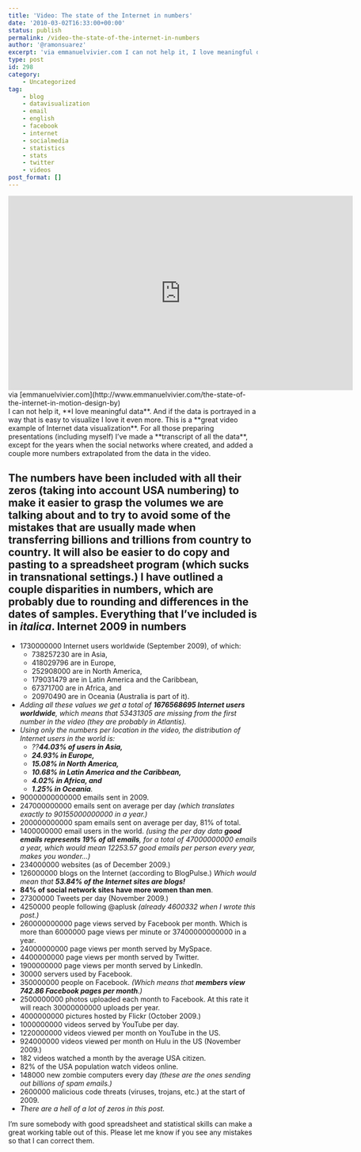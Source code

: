 ```yaml
---
title: 'Video: The state of the Internet in numbers'
date: '2010-03-02T16:33:00+00:00'
status: publish
permalink: /video-the-state-of-the-internet-in-numbers
author: '@ramonsuarez'
excerpt: 'via emmanuelvivier.com I can not help it, I love meaningful data. And if the data is portrayed in a way that is easy to visualize I love it even more. This is a great video example of Internet data visualization. For all those preparing presentati...'
type: post
id: 298
category:
    - Uncategorized
tag:
    - blog
    - datavisualization
    - email
    - english
    - facebook
    - internet
    - socialmedia
    - statistics
    - stats
    - twitter
    - videos
post_format: []
---
```

<div class="embed-vimeo" style="text-align: center;"><iframe allowfullscreen="" frameborder="0" height="393" mozallowfullscreen="" src="https://player.vimeo.com/video/9641036" webkitallowfullscreen="" width="696"></iframe></div><div class="posterous_quote_citation">via [emmanuelvivier.com](http://www.emmanuelvivier.com/the-state-of-the-internet-in-motion-design-by)</div>I can not help it, **I love meaningful data**. And if the data is portrayed in a way that is easy to visualize I love it even more. This is a **great video example of Internet data visualization**. For all those preparing presentations (including myself) I’ve made a **transcript of all the data**, except for the years when the social networks where created, and added a couple more numbers extrapolated from the data in the video.

 The **numbers have been included with all their zeros** (taking into account **USA numbering**) to make it **easier to grasp the volumes** we are talking about and to try to avoid some of the mistakes that are usually made when transferring billions and trillions from country to country. It will also be easier to do copy and pasting to a spreadsheet program (which sucks in transnational settings.) I have **outlined a couple disparities in numbers**, which are probably due to rounding and differences in the dates of samples. Everything that I’ve included is in *italica*. Internet 2009 in numbers
------------------------

- 1730000000 Internet users worldwide (September 2009), of which: 
  - 738257230 are in Asia,
  - 418029796 are in Europe,
  - 252908000 are in North America,
  - 179031479 are in Latin America and the Caribbean,
  - 67371700 are in Africa, and
  - 20970490 are in Oceania (Australia is part of it).
- *Adding all these values we get a total of **1676568695 Internet users worldwide**, which means that 53431305 are missing from the first number in the video (they are probably in Atlantis).*
- *Using only the numbers per location in the video, the distribution of Internet users in the world is:*
  - *??**44.03% of users in Asia,***
  - ***24.93% in Europe,***
  - ***15.08% in North America,***
  - ***10.68% in Latin America and the Caribbean,***
  - ***4.02% in Africa, and***
  - ***1.25% in Oceania**.*
- 90000000000000 emails sent in 2009.
- 247000000000 emails sent on average per day *(which translates exactly to 90155000000000 in a year.)*
- 200000000000 spam emails sent on average per day, 81% of total.
- 1400000000 email users in the world. *(using the per day data **good emails represents 19% of all emails**, for a total of 47000000000 emails a year, which would mean 12253.57 good emails per person every year, makes you wonder…)*
- 234000000 websites (as of December 2009.)
- 126000000 blogs on the Internet (according to BlogPulse.) *Which would mean that **53.84% of the Internet sites are blogs!***
- **84% of social network sites have more women than men**.
- 27300000 Tweets per day (November 2009.)
- 4250000 people following @aplusk *(already 4600332 when I wrote this post.)*
- 260000000000 page views served by Facebook per month. Which is more than 6000000 page views per minute or 37400000000000 in a year.
- 24000000000 page views per month served by MySpace.
- 4400000000 page views per month served by Twitter.
- 1900000000 page views per month served by LinkedIn.
- 30000 servers used by Facebook.
- 350000000 people on Facebook. *(Which means that **members view 742.86 Facebook pages per month**.)*
- 2500000000 photos uploaded each month to Facebook. At this rate it will reach 30000000000 uploads per year.
- 4000000000 pictures hosted by Flickr (October 2009.)
- 1000000000 videos served by YouTube per day.
- 1220000000 videos viewed per month on YouTube in the US.
- 924000000 videos viewed per month on Hulu in the US (November 2009.)
- 182 videos watched a month by the average USA citizen.
- 82% of the USA population watch videos online.
- 148000 new zombie computers every day *(these are the ones sending out billions of spam emails.)*
- 2600000 malicious code threats (viruses, trojans, etc.) at the start of 2009.
- *There are a hell of a lot of zeros in this post.*

I’m sure somebody with good spreadsheet and statistical skills can make a great working table out of this. Please let me know if you see any mistakes so that I can correct them.